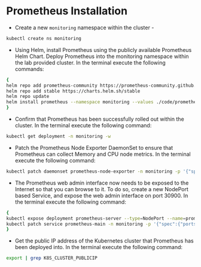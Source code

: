 # Prometheus Installation
- Create a new ```monitoring``` namespace within the cluster - 
```bash
kubectl create ns monitoring
```
- Using Helm, install Prometheus using the publicly available Prometheus Helm Chart. Deploy Prometheus into the monitoring namespace within the lab provided cluster. In the terminal execute the following commands:
```bash
{
helm repo add prometheus-community https://prometheus-community.github.io/helm-charts
helm repo add stable https://charts.helm.sh/stable
helm repo update
helm install prometheus --namespace monitoring --values ./code/prometheus/values.yml prometheus-community/prometheus --version 13.0.0
}
```
- Confirm that Prometheus has been successfully rolled out within the cluster. In the terminal execute the following command:
```bash
kubectl get deployment -n monitoring -w
```
- Patch the Prometheus Node Exporter DaemonSet to ensure that Prometheus can collect Memory and CPU node metrics. In the terminal execute the following command:
```bash
kubectl patch daemonset prometheus-node-exporter -n monitoring -p '{"spec":{"template":{"metadata":{"annotations":{"prometheus.io/scrape": "true"}}}}}'
```
-  The Prometheus web admin interface now needs to be exposed to the Internet so that you can browse to it. To do so, create a new NodePort based Service, and expose the web admin interface on port 30900. In the terminal execute the following command:
```bash
{
kubectl expose deployment prometheus-server --type=NodePort --name=prometheus-main --port=30900 --target-port=9090 -n monitoring
kubectl patch service prometheus-main -n monitoring -p '{"spec":{"ports":[{"nodePort": 30900, "port": 30900, "protocol": "TCP", "targetPort": 9090}]}}'
}
```
- Get the public IP address of the Kubernetes cluster that Prometheus has been deployed into. In the terminal execute the following command:
```bash
export | grep K8S_CLUSTER_PUBLICIP
```